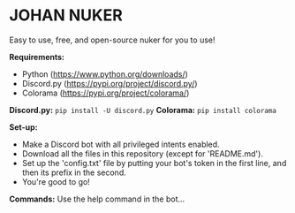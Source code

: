 # JOHAN NUKER
Easy to use, free, and open-source nuker for you to use!

**Requirements:**
* Python (https://www.python.org/downloads/)
* Discord.py (https://pypi.org/project/discord.py/)
* Colorama (https://pypi.org/project/colorama/)

**Discord.py:** ```pip install -U discord.py```
**Colorama:** ```pip install colorama```

**Set-up:**
* Make a Discord bot with all privileged intents enabled.
* Download all the files in this repository (except for 'README.md').
* Set up the 'config.txt' file by putting your bot's token in the first line, and then its prefix in the second.
* You're good to go!

**Commands:**
Use the help command in the bot...
